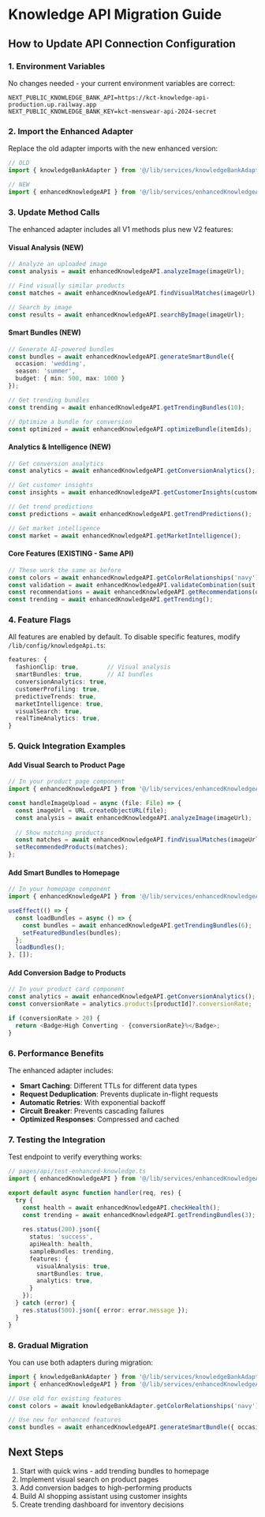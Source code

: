 # Knowledge API Migration Guide

## How to Update API Connection Configuration

### 1. Environment Variables
No changes needed - your current environment variables are correct:
```env
NEXT_PUBLIC_KNOWLEDGE_BANK_API=https://kct-knowledge-api-production.up.railway.app
NEXT_PUBLIC_KNOWLEDGE_BANK_KEY=kct-menswear-api-2024-secret
```

### 2. Import the Enhanced Adapter

Replace the old adapter imports with the new enhanced version:

```typescript
// OLD
import { knowledgeBankAdapter } from '@/lib/services/knowledgeBankAdapter';

// NEW
import { enhancedKnowledgeAPI } from '@/lib/services/enhancedKnowledgeAdapter';
```

### 3. Update Method Calls

The enhanced adapter includes all V1 methods plus new V2 features:

#### Visual Analysis (NEW)
```typescript
// Analyze an uploaded image
const analysis = await enhancedKnowledgeAPI.analyzeImage(imageUrl);

// Find visually similar products
const matches = await enhancedKnowledgeAPI.findVisualMatches(imageUrl);

// Search by image
const results = await enhancedKnowledgeAPI.searchByImage(imageUrl);
```

#### Smart Bundles (NEW)
```typescript
// Generate AI-powered bundles
const bundles = await enhancedKnowledgeAPI.generateSmartBundle({
  occasion: 'wedding',
  season: 'summer',
  budget: { min: 500, max: 1000 }
});

// Get trending bundles
const trending = await enhancedKnowledgeAPI.getTrendingBundles(10);

// Optimize a bundle for conversion
const optimized = await enhancedKnowledgeAPI.optimizeBundle(itemIds);
```

#### Analytics & Intelligence (NEW)
```typescript
// Get conversion analytics
const analytics = await enhancedKnowledgeAPI.getConversionAnalytics();

// Get customer insights
const insights = await enhancedKnowledgeAPI.getCustomerInsights(customerId);

// Get trend predictions
const predictions = await enhancedKnowledgeAPI.getTrendPredictions();

// Get market intelligence
const market = await enhancedKnowledgeAPI.getMarketIntelligence();
```

#### Core Features (EXISTING - Same API)
```typescript
// These work the same as before
const colors = await enhancedKnowledgeAPI.getColorRelationships('navy');
const validation = await enhancedKnowledgeAPI.validateCombination(suit, shirt, tie);
const recommendations = await enhancedKnowledgeAPI.getRecommendations(options);
const trending = await enhancedKnowledgeAPI.getTrending();
```

### 4. Feature Flags

All features are enabled by default. To disable specific features, modify `/lib/config/knowledgeApi.ts`:

```typescript
features: {
  fashionClip: true,        // Visual analysis
  smartBundles: true,       // AI bundles
  conversionAnalytics: true,
  customerProfiling: true,
  predictiveTrends: true,
  marketIntelligence: true,
  visualSearch: true,
  realTimeAnalytics: true,
}
```

### 5. Quick Integration Examples

#### Add Visual Search to Product Page
```typescript
// In your product page component
import { enhancedKnowledgeAPI } from '@/lib/services/enhancedKnowledgeAdapter';

const handleImageUpload = async (file: File) => {
  const imageUrl = URL.createObjectURL(file);
  const analysis = await enhancedKnowledgeAPI.analyzeImage(imageUrl);
  
  // Show matching products
  const matches = await enhancedKnowledgeAPI.findVisualMatches(imageUrl);
  setRecommendedProducts(matches);
};
```

#### Add Smart Bundles to Homepage
```typescript
// In your homepage component
import { enhancedKnowledgeAPI } from '@/lib/services/enhancedKnowledgeAdapter';

useEffect(() => {
  const loadBundles = async () => {
    const bundles = await enhancedKnowledgeAPI.getTrendingBundles(6);
    setFeaturedBundles(bundles);
  };
  loadBundles();
}, []);
```

#### Add Conversion Badge to Products
```typescript
// In your product card component
const analytics = await enhancedKnowledgeAPI.getConversionAnalytics();
const conversionRate = analytics.products[productId]?.conversionRate;

if (conversionRate > 20) {
  return <Badge>High Converting - {conversionRate}%</Badge>;
}
```

### 6. Performance Benefits

The enhanced adapter includes:
- **Smart Caching**: Different TTLs for different data types
- **Request Deduplication**: Prevents duplicate in-flight requests
- **Automatic Retries**: With exponential backoff
- **Circuit Breaker**: Prevents cascading failures
- **Optimized Responses**: Compressed and cached

### 7. Testing the Integration

Test endpoint to verify everything works:
```typescript
// pages/api/test-enhanced-knowledge.ts
import { enhancedKnowledgeAPI } from '@/lib/services/enhancedKnowledgeAdapter';

export default async function handler(req, res) {
  try {
    const health = await enhancedKnowledgeAPI.checkHealth();
    const trending = await enhancedKnowledgeAPI.getTrendingBundles(3);
    
    res.status(200).json({
      status: 'success',
      apiHealth: health,
      sampleBundles: trending,
      features: {
        visualAnalysis: true,
        smartBundles: true,
        analytics: true,
      }
    });
  } catch (error) {
    res.status(500).json({ error: error.message });
  }
}
```

### 8. Gradual Migration

You can use both adapters during migration:
```typescript
import { knowledgeBankAdapter } from '@/lib/services/knowledgeBankAdapter'; // Old
import { enhancedKnowledgeAPI } from '@/lib/services/enhancedKnowledgeAdapter'; // New

// Use old for existing features
const colors = await knowledgeBankAdapter.getColorRelationships('navy');

// Use new for enhanced features
const bundles = await enhancedKnowledgeAPI.generateSmartBundle({ occasion: 'wedding' });
```

## Next Steps

1. Start with quick wins - add trending bundles to homepage
2. Implement visual search on product pages  
3. Add conversion badges to high-performing products
4. Build AI shopping assistant using customer insights
5. Create trending dashboard for inventory decisions